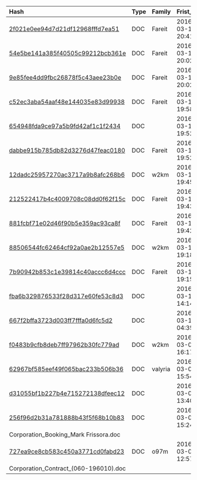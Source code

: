 |Hash|Type|Family|Frist_Seen|Name|
|:--|:--|:--|:--|:--|
|[2f021e0ee94d7d21df12968fffd7ea51](https://www.virustotal.com/gui/file/2f021e0ee94d7d21df12968fffd7ea51)|DOC|Fareit|2016-03-10 20:41:22|Burberry USA Complaint - For the attention of Andrew, Taylor_No.002796.doc|
|[54e5be141a385f40505c99212bcb361e](https://www.virustotal.com/gui/file/54e5be141a385f40505c99212bcb361e)|DOC|Fareit|2016-03-10 20:02:53|54e5be141a385f40505c99212bcb361e_FlYEpPqzq.dOc|
|[9e85fee4dd9fbc26878f5c43aee23b0e](https://www.virustotal.com/gui/file/9e85fee4dd9fbc26878f5c43aee23b0e)|DOC|Fareit|2016-03-10 20:02:35|9e85fee4dd9fbc26878f5c43aee23b0e_PpCoUdsZKVwpIEIvG.Doc|
|[c52ec3aba54aaf48e144035e83d99938](https://www.virustotal.com/gui/file/c52ec3aba54aaf48e144035e83d99938)|DOC|Fareit|2016-03-10 19:58:58|c52ec3aba54aaf48e144035e83d99938_rPvPgQpggaHqvq.doc|
|[654948fda9ce97a5b9fd42af1c1f2434](https://www.virustotal.com/gui/file/654948fda9ce97a5b9fd42af1c1f2434)|DOC||2016-03-10 19:52:59|Winston, Snider_Reg.009706.doc|
|[dabbe915b785db82d3276d47feac0180](https://www.virustotal.com/gui/file/dabbe915b785db82d3276d47feac0180)|DOC|Fareit|2016-03-10 19:52:28|vWvimMtajUNRtkmF4kF5jhA2tMEupy.dot|
|[12dadc25957270ac3717a9b8afc268b6](https://www.virustotal.com/gui/file/12dadc25957270ac3717a9b8afc268b6)|DOC|w2km|2016-03-10 19:45:57|12dadc25957270ac3717a9b8afc268b6_avzDSbCWjsXKk.doc|
|[212522417b4c4009708c08dd0f62f15c](https://www.virustotal.com/gui/file/212522417b4c4009708c08dd0f62f15c)|DOC|Fareit|2016-03-10 19:43:12|212522417b4c4009708c08dd0f62f15c_hueqtNFagEQVVsWMVIO.doc|
|[881fcbf71e02d46f90b5e359ac93ca8f](https://www.virustotal.com/gui/file/881fcbf71e02d46f90b5e359ac93ca8f)|DOC|Fareit|2016-03-10 19:42:56|881fcbf71e02d46f90b5e359ac93ca8f_lHEBnlXjUnHpwYAonIEB.doc|
|[88506544fc62464cf92a0ae2b12557e5](https://www.virustotal.com/gui/file/88506544fc62464cf92a0ae2b12557e5)|DOC|w2km|2016-03-10 19:18:41|88506544fc62464cf92a0ae2b12557e5.virus|
|[7b90942b853c1e39814c40accc6d4ccc](https://www.virustotal.com/gui/file/7b90942b853c1e39814c40accc6d4ccc)|DOC|Fareit|2016-03-10 19:15:59|7b90942b853c1e39814c40accc6d4ccc_ucxjwArRWlAcUwOoB.doC|
|[fba6b329876533f28d317e60fe53c8d3](https://www.virustotal.com/gui/file/fba6b329876533f28d317e60fe53c8d3)|DOC||2016-03-10 14:14:09|Booking_Number023272440.do_.bin|
|[667f2bffa3723d003ff7fffa0d6fc5d2](https://www.virustotal.com/gui/file/667f2bffa3723d003ff7fffa0d6fc5d2)|DOC||2016-03-10 04:35:52|The Vermont Country Store_Gift Card_(No.0015424778).doc|
|[f0483b9cfb8deb7ff97962b30fc779ad](https://www.virustotal.com/gui/file/f0483b9cfb8deb7ff97962b30fc779ad)|DOC|w2km|2016-03-09 16:17:53|2c21dafcb4f50cae47d0d4314810226cba3ee4e61811f5c778353c8eac9ba7dc.doc|
|[62967bf585eef49f065bac233b506b36](https://www.virustotal.com/gui/file/62967bf585eef49f065bac233b506b36)|DOC|valyria|2016-03-09 15:54:22|601795698|
|[d31055bf1b227b4e715272138dfeec12](https://www.virustotal.com/gui/file/d31055bf1b227b4e715272138dfeec12)|DOC||2016-03-09 13:40:53|Hollywood Slots at Bangor_Reservation_#026736353.doc|
|[256f96d2b31a781888b43f5f68b10b83](https://www.virustotal.com/gui/file/256f96d2b31a781888b43f5f68b10b83)|DOC||2016-03-08 15:24:00|Caesars Entertainment Corporation_Booking_Mark Frissora.doc|
|[727ea9ce8cb583c450a3771cd0fabd23](https://www.virustotal.com/gui/file/727ea9ce8cb583c450a3771cd0fabd23)|DOC|o97m|2016-03-07 12:57:37|Krispy Kreme Doughnut Corporation_Contract_(060-196010).doc|
